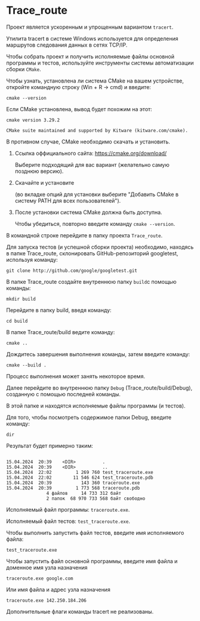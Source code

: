 # Trace_route


Проект является ускоренным и упрощенным вариантом ```tracert```. 

Утилита tracert в системе Windows используется для
определения маршрутов следования данных в сетях TCP/IP.

Чтобы собрать проект и получить исполняемые файлы основной программы и тестов,
используйте инструменты системы автоматизации сборки ```CMake```. 

Чтобы узнать, установлена ли система CMake на вашем устройстве, откройте командную строку (Win + R -> cmd) и введите:
```
cmake --version
```
Если CMake установлена, вывод будет похожим на этот:
```
cmake version 3.29.2

CMake suite maintained and supported by Kitware (kitware.com/cmake).
```
В противном случае, CMake необходимо скачать и установить.

1. Ссылка оффициального сайта: https://cmake.org/download/

    Выберите подходящий для вас вариант (желательно самую позднюю версию).
2. Скачайте и установите 

   (во вкладке опций для установки выберите "Добавить CMake в систему PATH для всех пользователей").
3. После установки система CMake должна быть доступна. 

   Чтобы убедиться, повторно введите команду ```cmake --version```.

В командной строке перейдите в папку проекта ```Trace_route```.

Для запуска тестов (и успешной сборки проекта) необходимо, находясь в папке Trace_route, склонировать GitHub-репозиторий googletest, используя команду:
```
git clone http://github.com/google/googletest.git
```
В папке Trace_route создайте внутреннюю папку ```build```с помощью команды:
```
mkdir build
```
Перейдите в папку build, введя команду:
```
cd build
```

В папке Trace_route/build ведите команду:
```
cmake ..
```
Дождитесь завершения выполнения команды, затем введите команду:
```
cmake --build .
```
Процесс выполнения может занять некоторое время.

Далее перейдите во внутреннюю папку ```Debug``` (Trace_route/build/Debug), созданную с помощью последней команды.

В этой папке и находятся исполняемые файлы программы (и тестов).  

Для того, чтобы посмотреть содержимое папки Debug, введите команду:
```
dir
```
Результат будет примерно таким: 
```

15.04.2024  20:39    <DIR>          .
15.04.2024  20:39    <DIR>          ..
15.04.2024  22:02         1 269 760 test_traceroute.exe
15.04.2024  22:02        11 546 624 test_traceroute.pdb
15.04.2024  20:39           143 360 traceroute.exe
15.04.2024  20:39         1 773 568 traceroute.pdb
               4 файлов     14 733 312 байт
               2 папок  68 970 733 568 байт свободно

```
Исполняемый файл программы: ```traceroute.exe```.

Исполняемый файл тестов: ```test_traceroute.exe```.

Чтобы выполнить запустить файл тестов, введите имя исполняемого файла:
```
test_traceroute.exe
```
Чтобы запустить файл основной программы, введите имя файла и доменное имя узла назначения
```
traceroute.exe google.com
```
Или имя файла и адрес узла назначения
```
traceroute.exe 142.250.184.206
```
Дополнительные флаги команды tracert не реализованы.